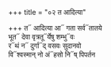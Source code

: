+++
title = "०२ त आदित्या"

+++
त᳓ आदित्या आ᳓ गता सर्व᳓तातये  
भूत᳓ देवा वृत्रतू᳓र्येषु शम्भु᳓वः  
र᳓थं न᳓ दुर्गा᳓द् वसवः सुदानवो  
वि᳓श्वस्मान् नो अं᳓हसो नि᳓ष् पिपर्तन